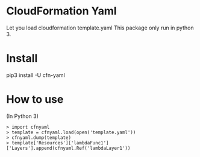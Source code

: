 # CloudFormation Yaml

Let you load cloudformation template.yaml
This package only run in python 3.

# Install

pip3 install -U cfn-yaml

# How to use
(In Python 3)
```
> import cfnyaml
> template = cfnyaml.load(open('template.yaml'))
> cfnyaml.dump(template)
> template['Resources']['lambdaFunc1']['Layers'].append(cfnyaml.Ref('lambdaLayer1'))
```


